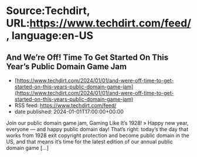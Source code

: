 # Source:Techdirt, URL:https://www.techdirt.com/feed/, language:en-US

## And We’re Off! Time To Get Started On This Year’s Public Domain Game Jam
 - [https://www.techdirt.com/2024/01/01/and-were-off-time-to-get-started-on-this-years-public-domain-game-jam](https://www.techdirt.com/2024/01/01/and-were-off-time-to-get-started-on-this-years-public-domain-game-jam)
 - RSS feed: https://www.techdirt.com/feed/
 - date published: 2024-01-01T17:00:00+00:00

Join our public domain game jam, Gaming Like It&#8217;s 1928! » Happy new year, everyone — and happy public domain day! That&#8217;s right: today&#8217;s the day that works from 1928 exit copyright protection and become public domain in the US, and that means it&#8217;s time for the latest edition of our annual public domain game [&#8230;]


